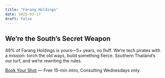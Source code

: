 ```yaml
---
title: "Farang Holdings"
date: 2025-03-17
draft: false
---
```


## We’re the South’s Secret Weapon

49% of Farang Holdings is yours—5+ years, no fluff. We’re tech pirates with a mission: torch the old ways, build something fierce. Southern Thailand’s our turf, and we’re rewriting the rules.

[Book Your Shot](https://tidycal.com/titaniummonk/consulting-wednesdays) — Free 15-min intro, Consulting Wednesdays only.
